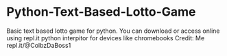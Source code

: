 # Python-Text-Based-Lotto-Game
Basic text based lotto game for python. You can download or access online using repl.it python interpitor for devices like chromebooks
Credit: Me repl.it/@ColbzDaBoss1
